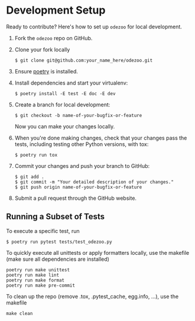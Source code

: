 
# Development Setup

Ready to contribute? Here's how to set up `odezoo` for local development.

1. Fork the `odezoo` repo on GitHub.
2. Clone your fork locally

    ```
    $ git clone git@github.com:your_name_here/odezoo.git
    ```

3. Ensure [poetry](https://python-poetry.org/docs/) is installed.
4. Install dependencies and start your virtualenv:

    ```
    $ poetry install -E test -E doc -E dev
    ```

5. Create a branch for local development:

    ```
    $ git checkout -b name-of-your-bugfix-or-feature
    ```

    Now you can make your changes locally.

6. When you're done making changes, check that your changes pass the
   tests, including testing other Python versions, with tox:

    ```
    $ poetry run tox
    ```

7. Commit your changes and push your branch to GitHub:

    ```
    $ git add .
    $ git commit -m "Your detailed description of your changes."
    $ git push origin name-of-your-bugfix-or-feature
    ```

8. Submit a pull request through the GitHub website.

## Running a Subset of Tests

To execute a specific test, run

```
$ poetry run pytest tests/test_odezoo.py
```

To quickly execute all unittests or apply formatters locally, use the makefile (make sure all dependencies are installed)

```commandline
poetry run make unittest
poetry run make lint
poetry run make format
poetry run make pre-commit
```

To clean up the repo (remove .tox, .pytest_cache, egg.info, ...), use the makefile
```commandline
make clean
```
